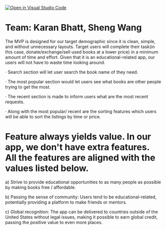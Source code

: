 [![Open in Visual Studio Code](https://classroom.github.com/assets/open-in-vscode-c66648af7eb3fe8bc4f294546bfd86ef473780cde1dea487d3c4ff354943c9ae.svg)](https://classroom.github.com/online_ide?assignment_repo_id=9118978&assignment_repo_type=AssignmentRepo)

# Team: Karan Bhatt, Sheng Wang

The MVP is designed for our target demographic since it is clean, simple, and without unnecessary layouts. Target users will complete their task(in this case, donate/exchange/sell used books at a lower price) in a minimum amount of time and effort. Given that it is an educational-related app, our users will not have to waste time looking around.

· Search section will let user search the book name of they need.

· The most popular section would let users see what books are other people trying to get the most.

· The recent section is made to inform users what are the most recent requests.

· Along with the most popular/ recent are the sorting features which users will be able to sort the listings by time or price.

# Feature always yields value. In our app, we don't have extra features. All the features are aligned with the values listed below.
a) Strive to provide educational opportunities to as many people as possible by making books free / affordable.

b) Passing the sense of community: Users tend to be educational-related, potentially providing a platform to make friends or mentors.

c) Global recognition: The app can be delivered to countries outside of the United States without legal issues, making it possible to earn global credit, passing the positive value to even more places.
